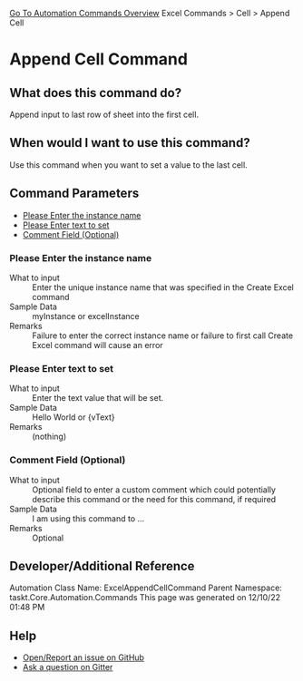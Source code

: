 <!--TITLE: Append Cell Command -->
<!-- SUBTITLE: a command in the Excel Commands group. -->
[Go To Automation Commands Overview](/automation-commands.md)
Excel Commands &gt; Cell &gt; Append Cell


# Append Cell Command


## What does this command do?
Append input to last row of sheet into the first cell.


## When would I want to use this command?
Use this command when you want to set a value to the last cell.


## Command Parameters
- [Please Enter the instance name](#param_0)
- [Please Enter text to set](#param_1)
- [Comment Field (Optional)](#param_2)


<a id="param_0"></a>
### Please Enter the instance name


<dl>
<dt>What to input</dt><dd>Enter the unique instance name that was specified in the Create Excel command</dd>
<dt>Sample Data</dt><dd>myInstance or excelInstance</dd>
<dt>Remarks</dt><dd>Failure to enter the correct instance name or failure to first call Create Excel command will cause an error</dd>
</dl>




<a id="param_1"></a>
### Please Enter text to set


<dl>
<dt>What to input</dt><dd>Enter the text value that will be set.</dd>
<dt>Sample Data</dt><dd>Hello World or {vText}</dd>
<dt>Remarks</dt><dd>(nothing)</dd>
</dl>




<a id="param_2"></a>
### Comment Field (Optional)


<dl>
<dt>What to input</dt><dd>Optional field to enter a custom comment which could potentially describe this command or the need for this command, if required</dd>
<dt>Sample Data</dt><dd>I am using this command to ...</dd>
<dt>Remarks</dt><dd>Optional</dd>
</dl>




## Developer/Additional Reference
Automation Class Name: ExcelAppendCellCommand
Parent Namespace: taskt.Core.Automation.Commands
This page was generated on 12/10/22 01:48 PM


## Help
- [Open/Report an issue on GitHub](https://github.com/rcktrncn/taskt/issues/new)
- [Ask a question on Gitter](https://gitter.im/taskt-rpa/Lobby)

